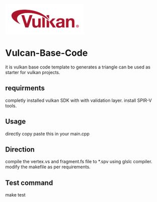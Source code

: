 <!-- @format -->

<img alt="Vulkan" width="250px" src="vulkan.svg" />

# Vulcan-Base-Code

it is vulkan base code template to generates a triangle can be used as starter for vulkan projects.

## requirments

completly installed vulkan SDK with with validation layer.
install SPIR-V tools.

## Usage

directly copy paste this in your main.cpp

## Direction

compile the vertex.vs and fragment.fs file to \*.spv using glslc compiler.
modify the makefile as per requirements.

## Test command

make test
